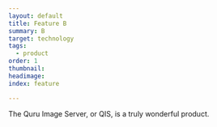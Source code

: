 ```yaml
---
layout: default
title: Feature B
summary: B
target: technology
tags:
  - product
order: 1
thumbnail:
headimage:
index: feature

---
```


The Quru Image Server, or QIS, is a truly wonderful product.
